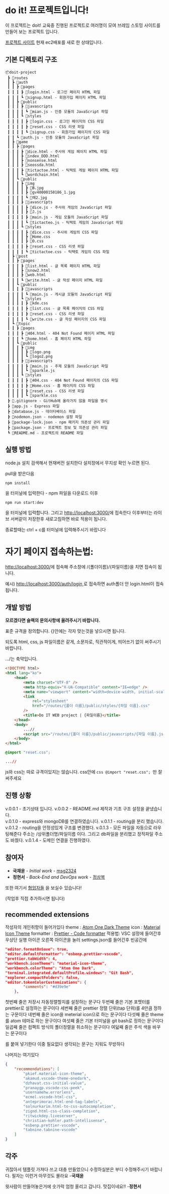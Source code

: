 # do it! 프로젝트입니다!

이 프로젝트는 doit! 교육중 진행된 프로젝트로 여러명이 모여 브레임 스토밍 사이트를 만들어 보는 프로젝트 입니다.

[프로젝트 사이트](http://srh-doit.com/)
현재 ec2배포를 새로 한 상태입니다.

## 기본 디렉토리 구조

```
📦doit-project
 ┣ 📂routes
 ┃ ┣ 📂auth
 ┃ ┃ ┣ 📂pages
 ┃ ┃ ┃ ┣ 📜login.html - 로그인 페이지 HTML 파일
 ┃ ┃ ┃ ┗ 📜signup.html - 회원가입 페이지 HTML 파일
 ┃ ┃ ┣ 📂public
 ┃ ┃ ┃ ┣ 📂javascripts
 ┃ ┃ ┃ ┃ ┗ 📜mian.js - 인증 모듈의 JavaScript 파일
 ┃ ┃ ┃ ┗ 📂styles
 ┃ ┃ ┃ ┃ ┣ 📜login.css - 로그인 페이지의 CSS 파일
 ┃ ┃ ┃ ┃ ┣ 📜reset.css - CSS 리셋 파일
 ┃ ┃ ┃ ┃ ┗ 📜signup.css - 회원가입 페이지의 CSS 파일
 ┃ ┃ ┗ 📜auth.js - 인증 모듈의 JavaScript 파일
 ┃ ┣ 📂game
 ┃ ┃ ┣ 📂pages
 ┃ ┃ ┃ ┣ 📜dice.html - 주사위 게임 페이지 HTML 파일
 ┃ ┃ ┃ ┣ 📜index_DDD.html
 ┃ ┃ ┃ ┣ 📜nonsense.html
 ┃ ┃ ┃ ┣ 📜seossda.html
 ┃ ┃ ┃ ┣ 📜tictactoe.html - 틱택토 게임 페이지 HTML 파일
 ┃ ┃ ┃ ┗ 📜wordchain.html
 ┃ ┃ ┗ 📂public
 ┃ ┃ ┃ ┣ 📂img
 ┃ ┃ ┃ ┃ ┣ 📜B.jpg
 ┃ ┃ ┃ ┃ ┣ 📜gv40000150186_1.jpg
 ┃ ┃ ┃ ┃ ┗ 📜매2.jpg
 ┃ ┃ ┃ ┣ 📂javascripts
 ┃ ┃ ┃ ┃ ┣ 📜dice.js - 주사위 게임의 JavaScript 파일
 ┃ ┃ ┃ ┃ ┣ 📜J.js
 ┃ ┃ ┃ ┃ ┣ 📜main.js - 게임 모듈의 JavaScript 파일
 ┃ ┃ ┃ ┃ ┗ 📜tictacteo.js - 틱택토 게임의 JavaScript 파일
 ┃ ┃ ┃ ┗ 📂styles
 ┃ ┃ ┃ ┃ ┣ 📜dice.css - 주사위 게임의 CSS 파일
 ┃ ┃ ┃ ┃ ┣ 📜Home.css
 ┃ ┃ ┃ ┃ ┣ 📜O.css
 ┃ ┃ ┃ ┃ ┣ 📜reset.css - CSS 리셋 파일
 ┃ ┃ ┃ ┃ ┗ 📜tictactoe.css - 틱택토 게임의 CSS 파일
 ┃ ┣ 📂post
 ┃ ┃ ┣ 📂pages
 ┃ ┃ ┃ ┣ 📜list.html - 글 목록 페이지 HTML 파일
 ┃ ┃ ┃ ┣ 📜snow2.html
 ┃ ┃ ┃ ┣ 📜web.html
 ┃ ┃ ┃ ┗ 📜write.html - 글 작성 페이지 HTML 파일
 ┃ ┃ ┗ 📂public
 ┃ ┃ ┃ ┣ 📂javascripts
 ┃ ┃ ┃ ┃ ┗ 📜main.js - 게시글 모듈의 JavaScript 파일
 ┃ ┃ ┃ ┗ 📂styles
 ┃ ┃ ┃ ┃ ┣ 📜kde.css
 ┃ ┃ ┃ ┃ ┣ 📜list.css - 글 목록 페이지의 CSS 파일
 ┃ ┃ ┃ ┃ ┣ 📜reset.css - CSS 리셋 파일
 ┃ ┃ ┃ ┃ ┗ 📜write.css - 글 작성 페이지의 CSS 파일
 ┃ ┗ 📂topic
 ┃ ┃ ┣ 📂pages
 ┃ ┃ ┃ ┣ 📜404.html - 404 Not Found 페이지 HTML 파일
 ┃ ┃ ┃ ┗ 📜home.html - 홈 페이지 HTML 파일
 ┃ ┃ ┗ 📂public
 ┃ ┃ ┃ ┣ 📂img
 ┃ ┃ ┃ ┃ ┣ 📜logo.png
 ┃ ┃ ┃ ┃ ┗ 📜logo2.png
 ┃ ┃ ┃ ┣ 📂javascripts
 ┃ ┃ ┃ ┃ ┣ 📜main.js - 주제 모듈의 JavaScript 파일
 ┃ ┃ ┃ ┃ ┗ 📜sparkle.js
 ┃ ┃ ┃ ┗ 📂styles
 ┃ ┃ ┃ ┃ ┣ 📜404.css - 404 Not Found 페이지의 CSS 파일
 ┃ ┃ ┃ ┃ ┣ 📜Home.css - 홈 페이지의 CSS 파일
 ┃ ┃ ┃ ┃ ┣ 📜reset.css - CSS 리셋 파일
 ┃ ┃ ┃ ┃ ┗ 📜sparkle.css
 ┣ 📜.gitignore - GitHub에 올라가지 않을 파일을 명시
 ┣ 📜app.js - Express 파일
 ┣ 📜database.js - 데이터베이스 파일
 ┣ 📜nodemon.json - nodemon 설정 파일
 ┣ 📜package-lock.json - npm 패키지 의존성 관리 파일
 ┣ 📜package.json - 프로젝트 정보 및 의존성 관리 파일
 ┗ 📜README.md - 프로젝트의 README 파일
```

## 실행 방법

node.js 설치 검색해서 현재버전 설치한다 설치창에서 무지성 확인 누르면 된다.

pull을 받은다음

```console
npm install
```

을 터미널에 입력한다 - npm 파일을 다운로드
이후

```console
npm run start:dev
```

을 터미널에 입력합니다. 그리고 [http://localhost:3000/](http://localhost:3000/)에 접속한다
이후부터는 라이브 서버같이 저장한후 새로고침하면 바로 적용이 됩니다.

종료할때는 ctrl + c를 터미널에 입력해주시기 바랍니다

# 자기 페이지 접속하는법:

[http://localhost:3000/](http://localhost:3000/)에 접속해 주소창에 /{폴더이름}/{파일이름}을 치면 접속이 됩니다.

예시) [http://localhost:3000/auth/login ](http://localhost:3000/auth/login)로 접속하면 auth폴더 안 login.html이 접속됩니다.

## 개발 방법

**모르겠다면 슬랙의 문의사항에 올려주시기 바랍니다.**

표준 규격을 정의합니다.
{}안에는 각자 맞는것을 넣으시면 됩니다.

되도록 html, css, js 파일이름은 같게, 소문자로, 직관적이게, 띄어쓰기 없이 써주시기 바랍니다.

.../는 축약입니다.

```html
<!DOCTYPE html>
<html lang="ko">
    <head>
        <meta charset="UTF-8" />
        <meta http-equiv="X-UA-Compatible" content="IE=edge" />
        <meta name="viewport" content="width=device-width, initial-scale=1.0" />
        <link
            rel="stylesheet"
            href="/routes/{폴더 이름}/public/styles/{파일 이름}.css"
        />
        <title>Do IT WEB project | {파일이름}</title>
    </head>
    <body>
        ...//
        <script src="/routes/{폴더 이름}/public/javascripts/{파일 이름}.js"></script>
    </body>
</html>
```

```css
@import "reset.css";

...//
```

js와 css는 따로 규격이있지는 않습니다. css안에 `css @import "reset.css"; `만 잘써주세요

## 진행 상황

v.0.0.1 - 초기상태 입니다.
v.0.0.2 - README.md 제작과 기초 구조 설정을 끝냈습니다.
<br>
v.0.1.0 - express와 mongoDB를 연결하였습니다.
v.0.1.1 - routing을 분리 했습니다.
v.0.1.2 - routing을 안정성있게 구조를 변경했다.
v.0.1.3 - 모든 파일을 자동으로 라우팅해준다 주소는 /상위폴더명/파일이름 이다. 그리고 db파일을 분리했고 정적파일 주소도 바꿨다.
v.0.1.4 - 도메인 연결을 진행하였다.

## 참여자

-   **국재윤** - _Initial work_ - [msg2324](https://github.com/igiza1213)
-   **정현서** - _Back-End and DevOps work_ - [정삼복](https://github.com/3boku)

또한 여기서 [협업자들](https://github.com/SRH-doit) 을 보실수 있습니다!

(작업후 직접 추가하시면 됩니다)

## recommended extensions

작성자의 개인취향이 들어가있다
theme : [Atom One Dark Theme](https://marketplace.visualstudio.com/items?itemName=akamud.vscode-theme-onedark)
icon : [Material Icon Theme](https://marketplace.visualstudio.com/items?itemName=PKief.material-icon-theme)
formatter : [Prettier - Code formatter](https://marketplace.visualstudio.com/items?itemName=esbenp.prettier-vscode)
적용법: VSC 설정에 들어간후 우상단 실행 아이콘 오른쪽 아이콘을 눌러 settings.json를 들어간후 빈공간에

```json
"editor.formatOnSave": true,
"editor.defaultFormatter": "esbenp.prettier-vscode",
"prettier.tabWidth": 4,
"workbench.iconTheme": "material-icon-theme",
"workbench.colorTheme": "Atom One Dark",
"terminal.integrated.defaultProfile.windows": "Git Bash",
"explorer.compactFolders": false,
"editor.tokenColorCustomizations": {
        "comments": "#d39e9e"
    },
```

첫번째 줄은 저장시 자동정렬할지를 설정하는 문구다
두번째 줄은 기본 포멧터를 prettier로 설정하는 문구이다
세번째 줄은 prettier 정렬 단위(tap 단위)를 4만큼 정하는 구문이다
네번째 줄은 icon을 meterial icon으로 하는 문구이다
다섯째 줄은 theme를 atom 테마로 하는 문구이다
여섯째 줄은 기본 터미널을 git bash로 정하는 문구이다
일곱째 줄은 컴팩트 방식의 폴더정렬을 취소하는 문구이다
여덟째 줄은 주석 색을 바꾸는 문구이다

를 붙여 넣기한다 이중 필요없다 생각되는 문구는 지워도 무방하다

나머지는 여기있다

```json
{
    "recommendations": [
        "pkief.material-icon-theme",
        "akamud.vscode-theme-onedark",
        "dzhavat.css-initial-value",
        "pranaygp.vscode-css-peek",
        "usernamehw.errorlens",
        "ecmel.vscode-html-css",
        "anteprimorac.html-end-tag-labels",
        "solnurkarim.html-to-css-autocompletion",
        "zignd.html-css-class-completion",
        "ritwickdey.liveserver",
        "christian-kohler.path-intellisense",
        "esbenp.prettier-vscode",
        "tabnine.tabnine-vscode"
    ]
}
```

## 각주

귀찮아서 템플릿 가져다 쓰고 대충 만들었으니 수정하실분은 부디 수정해주시기 바랍니다.
필자는 이런거 아무것도 몰라요 -**국재윤**

윗사람이 만들어놓은거에 숫가락 엄청 올리고 갑니다.
맛집이네요!! -**정현서**

<!-- These instructions will get you a copy of the project up and running on your local machine for development and testing purposes. See deployment for notes on how to deploy the project on a live system. -->

<!-- ### Prerequisites

What things you need to install the software and how to install them

````

Give examples

```

### Installing

A step by step series of examples that tell you how to get a development env running

Say what the step will be

```

Give the example

```

And repeat

```

until finished

```

End with an example of getting some data out of the system or using it for a little demo

## Running the tests

Explain how to run the automated tests for this system

### Break down into end to end tests

Explain what these tests test and why

```

Give an example

```

### And coding style tests

Explain what these tests test and why

```

Give an example

```-->

<!-- ## Deployment

Add additional notes about how to deploy this on a live system

## Built With

* [Dropwizard](http://www.dropwizard.io/1.0.2/docs/) - The web framework used
* [Maven](https://maven.apache.org/) - Dependency Management
* [ROME](https://rometools.github.io/rome/) - Used to generate RSS Feeds

## Contributing

Please read [CONTRIBUTING.md](https://gist.github.com/PurpleBooth/b24679402957c63ec426) for details on our code of conduct, and the process for submitting pull requests to us.

## Versioning

We use [SemVer](http://semver.org/) for versioning. For the versions available, see the [tags on this repository](https://github.com/your/project/tags).  -->

```

```
